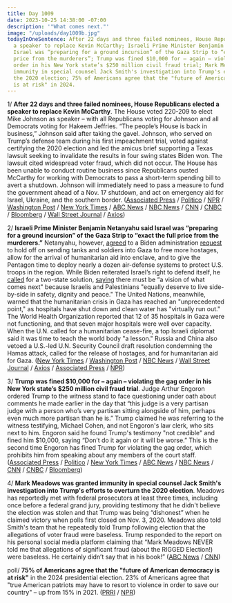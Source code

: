 ```yaml
---
title: Day 1009
date: 2023-10-25 14:38:00 -07:00
description: '"What comes next."'
image: "/uploads/day1009b.jpg"
todayInOneSentence: After 22 days and three failed nominees, House Republicans elected
  a speaker to replace Kevin McCarthy; Israeli Prime Minister Benjamin Netanyahu said
  Israel was “preparing for a ground incursion” of the Gaza Strip to “exact the full
  price from the murderers”; Trump was fined $10,000 for – again – violating the gag
  order in his New York state’s $250 million civil fraud trial; Mark Meadows was granted
  immunity in special counsel Jack Smith's investigation into Trump's efforts to overturn
  the 2020 election; 75% of Americans agree that the "future of American democracy
  is at risk" in 2024.
---
```


1/ **After 22 days and three failed nominees, House Republicans elected a speaker to replace Kevin McCarthy**. The House voted 220-209 to elect Mike Johnson as speaker – with all Republicans voting for Johnson and all Democrats voting for Hakeem Jeffries. “The people’s House is back in business,” Johnson said after taking the gavel. Johnson, who served on Trump’s defense team during his first impeachment trial, voted against certifying the 2020 election and led the amicus brief supporting a Texas lawsuit seeking to invalidate the results in four swing states Biden won. The lawsuit cited widespread voter fraud, which did not occur. The House has been unable to conduct routine business since Republicans ousted McCarthy for working with Democrats to pass a short-term spending bill to avert a shutdown. Johnson will immediately need to pass a measure to fund the government ahead of a Nov. 17 shutdown, and act on emergency aid for Israel, Ukraine, and the southern border. ([Associated Press](https://apnews.com/article/house-speaker-republicans-emmer-mccarthy-54352a64be041cd445bda8df28b24f03) / [Politico](https://www.politico.com/live-updates/2023/10/25/congress/johnson-takes-it-00123512) / [NPR](https://www.npr.org/2023/10/24/1208372102/house-enters-22nd-day-without-a-speaker-with-a-new-nominee-for-the-job) / [Washington Post](https://www.washingtonpost.com/politics/2023/10/25/house-speaker-vote/) / [New York Times](https://www.nytimes.com/live/2023/10/25/us/house-speaker-vote-mike-johnson) / [ABC News](https://abcnews.go.com/Politics/live-updates/House-speaker-vote-live-updates/?id=104039543) / [NBC News](https://www.nbcnews.com/politics/congress/mike-johnson-elected-new-speaker-house-vote-rcna122151) / [CNN](https://www.cnn.com/politics/live-news/house-speaker-vote-10-25-23/index.html) / [CNBC](https://www.cnbc.com/2023/10/25/mike-johnson-house-speaker-louisiana-republican-in-the-spotlight.html) / [Bloomberg](https://www.bloomberg.com/news/articles/2023-10-25/johnson-has-enough-votes-to-win-house-speaker-tally-ongoing?srnd=premium&sref=MIBMEEoj) / [Wall Street Journal](https://www.wsj.com/livecoverage/house-speaker-vote-mike-johnson) / [Axios](https://www.axios.com/2023/10/25/mike-johnson-elected-house-speaker))

2/ **Israeli Prime Minister Benjamin Netanyahu said Israel was “preparing for a ground incursion” of the Gaza Strip to “exact the full price from the murderers.”** Netanyahu, however, [agreed](https://www.wsj.com/world/middle-east/israel-battles-on-multiple-fronts-as-conflict-risks-spreading-a5e537ec) to a Biden administration [request](https://www.bloomberg.com/news/articles/2023-10-25/biden-calls-for-two-state-solution-following-israel-hamas-war?sref=MIBMEEoj) to hold off on sending tanks and soldiers into Gaza to free more hostages, allow for the arrival of humanitarian aid into enclave, and to give the Pentagon time to deploy nearly a dozen air-defense systems to protect U.S. troops in the region. While Biden reiterated Israel’s right to defend itself, he [called](https://www.bloomberg.com/news/articles/2023-10-25/biden-calls-for-two-state-solution-following-israel-hamas-war?sref=MIBMEEoj) for a two-state solution, [saying](https://www.washingtonpost.com/politics/2023/10/25/us-fears-escalation-israel-gaza-war/) there must be “a vision of what comes next" because Israelis and Palestinians "equally deserve to live side-by-side in safety, dignity and peace." The United Nations, meanwhile, warned that the humanitarian crisis in Gaza has reached an "unprecedented point," as hospitals have shut down and clean water has "virtually run out." The World Health Organization reported that 12 of 35 hospitals in Gaza were not functioning, and that seven major hospitals were well over capacity. When the U.N. called for a humanitarian cease-fire, a top Israeli diplomat said it was time to teach the world body "a lesson." Russia and China also vetoed a U.S.-led U.N. Security Council draft resolution condemning the Hamas attack, called for the release of hostages, and for humanitarian aid for Gaza. ([New York Times](https://www.nytimes.com/live/2023/10/25/world/israel-hamas-war-gaza-news) / [Washington Post](https://www.washingtonpost.com/world/2023/10/25/israel-war-hamas-news-updates-gaza/) / [NBC News](https://www.nbcnews.com/news/world/live-blog/israel-hamas-war-live-updates-rcna122056) / [Wall Street Journal](https://www.wsj.com/livecoverage/israel-hamas-war-palestinians-news) / [Axios](https://www.axios.com/2023/10/25/gaza-humanitarian-crisis-war-israel-death-toll) / [Associated Press](https://apnews.com/article/israel-palestinians-war-gaza-hamas-94db5fa6029977f302cf2af57349badc) / [NPR](https://www.npr.org/live-updates/israel-hamas-war-gaza-un-aid))

3/ **Trump was fined $10,000 for – again – violating the gag order in his New York state’s $250 million civil fraud trial**. Judge Arthur Engoron ordered Trump to the witness stand to face questioning under oath about comments he made earlier in the day that “this judge is a very partisan judge with a person who’s very partisan sitting alongside of him, perhaps even much more partisan than he is.” Trump claimed he was referring to the witness testifying, Michael Cohen, and not Engoron's law clerk, who sits next to him. Engoron said he found Trump's testimony "not credible" and fined him $10,000, saying “Don’t do it again or it will be worse.” This is the second time Engoron has fined Trump for violating the gag order, which prohibits him from speaking about any members of the court staff. ([Associated Press](https://apnews.com/article/trump-michael-cohen-fraud-lawsuit-7f6e536e97d77ef1cd441e4d5ec41ee4) / [Politico](https://www.politico.com/news/2023/10/25/trump-judge-gag-order-new-york-00123505) / [New York Times](https://www.nytimes.com/2023/10/25/nyregion/trump-cohen-gag-order-engoron.html) / [ABC News](https://abcnews.go.com/US/live-updates/trump-fraud-trial/?id=103642561) / [NBC News](https://www.nbcnews.com/politics/donald-trump/judge-orders-trump-take-stand-ny-fraud-trial-fines-10000-violating-gag-rcna122199) / [CNN](https://www.cnn.com/politics/live-news/trump-civil-fraud-trial-10-25-23/index.html) / [CNBC](https://www.cnbc.com/2023/10/25/trump-fraud-trial-michael-cohen-testifies-in-fraud-trial.html) / [Bloomberg](https://www.bloomberg.com/news/articles/2023-10-25/judge-fines-trump-10-000-over-second-violation-of-gag-order?srnd=premium&sref=MIBMEEoj))

4/ **Mark Meadows was granted immunity in special counsel Jack Smith's investigation into Trump's efforts to overturn the 2020 election**. Meadows has reportedly met with federal prosecutors at least three times, including once before a federal grand jury, providing testimony that he didn't believe the election was stolen and that Trump was being “dishonest” when he claimed victory when polls first closed on Nov. 3, 2020. Meadows also told Smith's team that he repeatedly told Trump following election that the allegations of voter fraud were baseless. Trump responded to the report on his personal social media platform claiming that “Mark Meadows NEVER told me that allegations of significant fraud (about the RIGGED Election!) were baseless. He certainly didn’t say that in his book!” ([ABC News](https://abcnews.go.com/US/chief-staff-mark-meadows-granted-immunity-tells-special/story?id=104231281) / [CNN](https://www.cnn.com/2023/10/24/politics/mark-meadows/index.html))

poll/ **75% of Americans agree that the "future of American democracy is at risk"** in the 2024 presidential election. 23% of Americans agree that "true American patriots may have to resort to violence in order to save our country" – up from 15% in 2021. ([PRRI](https://www.prri.org/research/threats-to-american-democracy-ahead-of-an-unprecedented-presidential-election/) / [NPR](https://www.npr.org/2023/10/25/1208373493/political-violence-democracy-2024-presidential-election-extremism))
